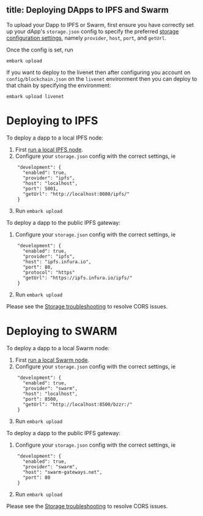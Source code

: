 title: Deploying DApps to IPFS and Swarm
---
To upload your Dapp to IPFS or Swarm, first ensure you have correctly set up your dApp's `storage.json` config to specify the preferred [storage configuration settings](./storage.html)</a>, namely `provider`, `host`, `port`, and `getUrl`.

Once the config is set, run
```
embark upload
```
If you want to deploy to the livenet then after configuring you account on `config/blockchain.json` on the `livenet` environment then you can deploy to that chain by specifying the environment: 
```
embark upload livenet
```

Deploying to IPFS
=================
To deploy a dapp to a local IPFS node:
1. First [run a local IPFS node](https://ipfs.io/docs/getting-started/).
2. Configure your `storage.json` config with the correct settings, ie
```
    "development": {
      "enabled": true,
      "provider": "ipfs",
      "host": "localhost",
      "port": 5001,
      "getUrl": "http://localhost:8080/ipfs/"
    }
```
3. Run `embark upload`

To deploy a dapp to the public IPFS gateway:
1. Configure your `storage.json` config with the correct settings, ie
```
    "development": {
      "enabled": true,
      "provider": "ipfs",
      "host": "ipfs.infura.io",
      "port": 80,
      "protocol": "https"
      "getUrl": "https://ipfs.infura.io/ipfs/"
    }
```
2. Run `embark upload` 

Please see the [Storage troubleshooting](./storage#troubleshooting) to resolve CORS issues.

Deploying to SWARM
==================
To deploy a dapp to a local Swarm node:
1. First [run a local Swarm node](http://swarm-guide.readthedocs.io/en/latest/runninganode.html).
2. Configure your `storage.json` config with the correct settings, ie
```
    "development": {
      "enabled": true,
      "provider": "swarm",
      "host": "localhost",
      "port": 8500,
      "getUrl": "http://localhost:8500/bzzr:/"
    }
```
3. Run `embark upload` 

To deploy a dapp to the public IPFS gateway:
1. Configure your `storage.json` config with the correct settings, ie
```
    "development": {
      "enabled": true,
      "provider": "swarm",
      "host": "swarm-gateways.net",
      "port": 80
    }
```
2. Run `embark upload` 

Please see the [Storage troubleshooting](./storage#troubleshooting) to resolve CORS issues.

